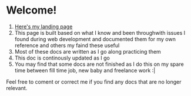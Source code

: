 # Welcome! 

1. [Here's my landing page](https://irawan.io)
2. This page is built based on what I know and been throughwith issues I found during web development and documented them for my own reference and others my faind these useful
4. Most of these docs are written as I go along practicing them
3. This doc is continously updated as I go
5. You may find that some docs are not finished as I do this on my spare time between fill time job, new baby and freelance work :|

Feel free to coment or correct me if you find any docs that are no longer relevant.